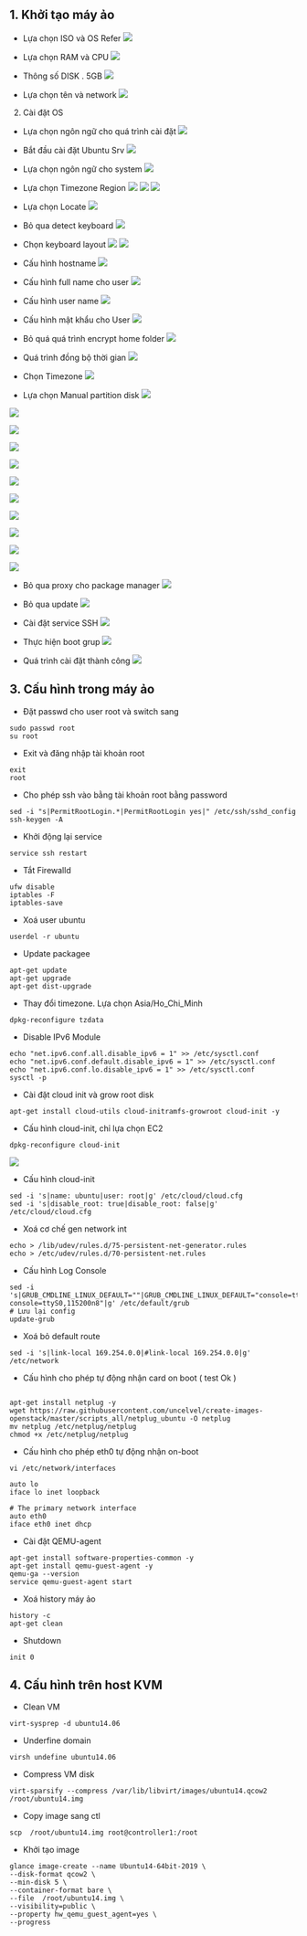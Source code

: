 


## 1. Khởi tạo máy ảo


-  Lựa chọn ISO và OS Refer
![](https://i.imgur.com/EQjwRBQ.png)

- Lựa chọn RAM và CPU
![](https://i.imgur.com/Igef9Xs.png)

- Thông số DISK . 5GB
![](https://i.imgur.com/skxFnuF.png)

- Lựa chọn tên và network
![](https://i.imgur.com/7ZXW7sk.png)


2. Cài đặt OS

- Lựa chọn ngôn ngữ cho quá trình cài đặt
![](https://i.imgur.com/zce7wVh.png)


- Bắt đầu cài đặt Ubuntu Srv
![](https://i.imgur.com/vvSQtns.png)


- Lựa chọn ngôn ngữ cho system
![](https://i.imgur.com/cxDov7d.png)


- Lựa chọn Timezone Region
![](https://i.imgur.com/yz0hObX.png)
![](https://i.imgur.com/UHsPW4z.png)
![](https://i.imgur.com/bDHWUaA.png)

- Lựa chọn Locate
![](https://i.imgur.com/oMDHqV0.png)

- Bỏ qua detect keyboard
![](https://i.imgur.com/gZ83Kq4.png)

- Chọn keyboard layout
![](https://i.imgur.com/8BtvDXW.png)
![](https://i.imgur.com/XKGyudP.png)

- Cấu hình hostname
![](https://i.imgur.com/MBNoFqX.png)

- Cấu hình full name cho user
![](https://i.imgur.com/dW47jHd.png)

- Cấu hình user name
![](https://i.imgur.com/oyEbtpD.png)

- Cấu hình mật khẩu cho User
![](https://i.imgur.com/M0LLH0C.png)

- Bỏ quá quá trình encrypt home folder
![](https://i.imgur.com/yirp6Am.png)

- Quá trình đồng bộ thời gian
![](https://i.imgur.com/UiLrimg.png)

- Chọn Timezone
![](https://i.imgur.com/z4u82GX.png)

- Lựa chọn Manual partition disk
![](https://i.imgur.com/GOoAaP7.png)

![](https://i.imgur.com/vk7yaDz.png)

![](https://i.imgur.com/StwUIHh.png)

![](https://i.imgur.com/GhmfVvo.png)

![](https://i.imgur.com/aPjV5H0.png)

![](https://i.imgur.com/hbZt8Gz.png)

![](https://i.imgur.com/Y0lmLdn.png)

![](https://i.imgur.com/QlxiIy6.png)

![](https://i.imgur.com/7FPj28e.png)

![](https://i.imgur.com/TuurjE7.png)

![](https://i.imgur.com/dnYkbjg.png)


- Bỏ qua proxy cho package manager
![](https://i.imgur.com/y0rbU8u.png)
 
- Bỏ qua update
![](https://i.imgur.com/kVxEfxA.png)

- Cài đặt service SSH
![](https://i.imgur.com/lkY3ikG.png)

- Thực hiện boot grup
![](https://i.imgur.com/3xG2XYm.png)


- Quá trình cài đặt thành công
![](https://i.imgur.com/wayt7vX.png)


## 3. Cấu hình trong máy ảo


- Đặt passwd cho user root và switch sang 
```
sudo passwd root
su root 
```

- Exit và đăng nhập tài khoản root
```
exit
root
```

- Cho phép ssh vào bằng tài khoản root bằng password
```
sed -i "s|PermitRootLogin.*|PermitRootLogin yes|" /etc/ssh/sshd_config
ssh-keygen -A
```
- Khởi động lại service 
```
service ssh restart
```

- Tắt Firewalld
```
ufw disable
iptables -F
iptables-save
```

- Xoá user ubuntu
```
userdel -r ubuntu
```

- Update packagee
```
apt-get update
apt-get upgrade
apt-get dist-upgrade

```

- Thay đổi timezone. Lựa chọn Asia/Ho_Chi_Minh
```
dpkg-reconfigure tzdata
```

- Disable IPv6 Module
```
echo "net.ipv6.conf.all.disable_ipv6 = 1" >> /etc/sysctl.conf 
echo "net.ipv6.conf.default.disable_ipv6 = 1" >> /etc/sysctl.conf 
echo "net.ipv6.conf.lo.disable_ipv6 = 1" >> /etc/sysctl.conf
sysctl -p
```

- Cài đặt cloud init và grow root disk
```
apt-get install cloud-utils cloud-initramfs-growroot cloud-init -y

```

- Cấu hình cloud-init, chỉ lựa chọn EC2
```
dpkg-reconfigure cloud-init

```

![](https://i.imgur.com/NMYI3Ef.png)

- Cấu hình cloud-init
```
sed -i 's|name: ubuntu|user: root|g' /etc/cloud/cloud.cfg
sed -i 's|disable_root: true|disable_root: false|g' /etc/cloud/cloud.cfg
```


- Xoá cơ chế gen network int
```
echo > /lib/udev/rules.d/75-persistent-net-generator.rules
echo > /etc/udev/rules.d/70-persistent-net.rules
```

- Cấu hình Log Console
```
sed -i 's|GRUB_CMDLINE_LINUX_DEFAULT=""|GRUB_CMDLINE_LINUX_DEFAULT="console=tty0 console=ttyS0,115200n8"|g' /etc/default/grub
# Lưu lại config
update-grub
```

- Xoá bỏ default route
```
sed -i 's|link-local 169.254.0.0|#link-local 169.254.0.0|g' /etc/network
```


- Cấu hình cho phép tự động nhận card on boot ( test Ok )
```

apt-get install netplug -y
wget https://raw.githubusercontent.com/uncelvel/create-images-openstack/master/scripts_all/netplug_ubuntu -O netplug
mv netplug /etc/netplug/netplug
chmod +x /etc/netplug/netplug

```



- Cấu hình cho phép eth0 tự động nhận on-boot
```
vi /etc/network/interfaces

auto lo
iface lo inet loopback

# The primary network interface
auto eth0
iface eth0 inet dhcp

```

- Cài đặt QEMU-agent
```
apt-get install software-properties-common -y
apt-get install qemu-guest-agent -y
qemu-ga --version
service qemu-guest-agent start
```

- Xoá history máy ảo
```
history -c 
apt-get clean

```

- Shutdown

```
init 0
```


## 4. Cấu hình trên host KVM

- Clean VM
```
virt-sysprep -d ubuntu14.06

```

- Underfine domain
```
virsh undefine ubuntu14.06
```

- Compress VM disk
```
virt-sparsify --compress /var/lib/libvirt/images/ubuntu14.qcow2 /root/ubuntu14.img

```

- Copy image sang ctl
```
scp  /root/ubuntu14.img root@controller1:/root
```

- Khởi tạo image
```
glance image-create --name Ubuntu14-64bit-2019 \
--disk-format qcow2 \
--min-disk 5 \
--container-format bare \
--file  /root/ubuntu14.img \
--visibility=public \
--property hw_qemu_guest_agent=yes \
--progress
```